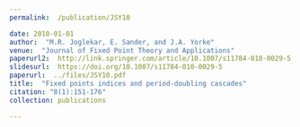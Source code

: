 ```yaml
---
permalink:  /publication/JSY10

date: 2010-01-01
author:  "M.R. Joglekar, E. Sander, and J.A. Yorke"
venue:  "Journal of Fixed Point Theory and Applications"
paperurl2:  http://link.springer.com/article/10.1007/s11784-010-0029-5
slidesurl:  https://doi.org/10.1007/s11784-010-0029-5
paperurl:  ../files/JSY10.pdf
title:  "Fixed points indices and period-doubling cascades"
citation: "8(1):151-176"
collection: publications

---
```

